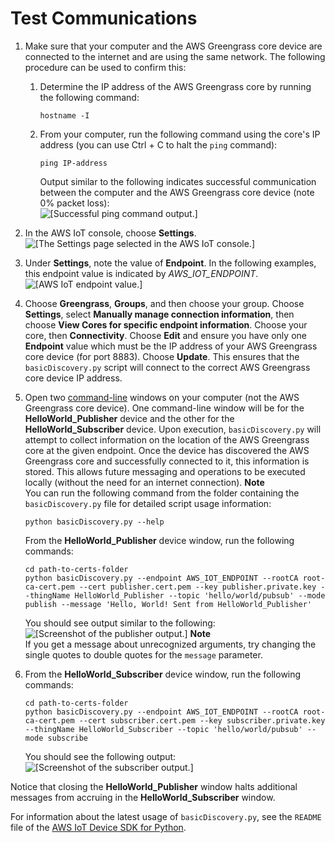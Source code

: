 # Test Communications<a name="test-comms"></a>

1. Make sure that your computer and the AWS Greengrass core device are connected to the internet and are using the same network\. The following procedure can be used to confirm this:

   1. Determine the IP address of the AWS Greengrass core by running the following command:

      ```
      hostname -I
      ```

   1. From your computer, run the following command using the core's IP address \(you can use Ctrl \+ C to halt the `ping` command\):

      ```
      ping IP-address
      ```

      Output similar to the following indicates successful communication between the computer and the AWS Greengrass core device \(note 0% packet loss\):  
![\[Successful ping command output.\]](http://docs.aws.amazon.com/greengrass/latest/developerguide/images/gg-get-started-075.5.png)

1. In the AWS IoT console, choose **Settings**\.  
![\[The Settings page selected in the AWS IoT console.\]](http://docs.aws.amazon.com/greengrass/latest/developerguide/images/console-settings.png)

1. Under **Settings**, note the value of **Endpoint**\. In the following examples, this endpoint value is indicated by *AWS\_IOT\_ENDPOINT*\.  
![\[AWS IoT endpoint value.\]](http://docs.aws.amazon.com/greengrass/latest/developerguide/images/gg-get-started-075.7.png)

1. Choose **Greengrass**, **Groups**, and then choose your group\. Choose **Settings**, select **Manually manage connection information**, then choose **View Cores for specific endpoint information**\. Choose your core, then **Connectivity**\. Choose **Edit** and ensure you have only one **Endpoint** value which must be the IP address of your AWS Greengrass core device \(for port 8883\)\. Choose **Update**\. This ensures that the `basicDiscovery.py` script will connect to the correct AWS Greengrass core device IP address\.

1. Open two [command\-line](https://en.wikipedia.org/wiki/Command-line_interface) windows on your computer \(not the AWS Greengrass core device\)\. One command\-line window will be for the **HelloWorld\_Publisher** device and the other for the **HelloWorld\_Subscriber** device\. Upon execution, `basicDiscovery.py` will attempt to collect information on the location of the AWS Greengrass core at the given endpoint\. Once the device has discovered the AWS Greengrass core and successfully connected to it, this information is stored\. This allows future messaging and operations to be executed locally \(without the need for an internet connection\)\.
**Note**  
You can run the following command from the folder containing the `basicDiscovery.py` file for detailed script usage information:  

   ```
   python basicDiscovery.py --help
   ```

   From the **HelloWorld\_Publisher** device window, run the following commands:

   ```
   cd path-to-certs-folder
   python basicDiscovery.py --endpoint AWS_IOT_ENDPOINT --rootCA root-ca-cert.pem --cert publisher.cert.pem --key publisher.private.key --thingName HelloWorld_Publisher --topic 'hello/world/pubsub' --mode publish --message 'Hello, World! Sent from HelloWorld_Publisher'
   ```

   You should see output similar to the following:  
![\[Screenshot of the publisher output.\]](http://docs.aws.amazon.com/greengrass/latest/developerguide/images/gg-get-started-076.png)
**Note**  
If you get a message about unrecognized arguments, try changing the single quotes to double quotes for the `message` parameter\.

1. From the **HelloWorld\_Subscriber** device window, run the following commands:

   ```
   cd path-to-certs-folder
   python basicDiscovery.py --endpoint AWS_IOT_ENDPOINT --rootCA root-ca-cert.pem --cert subscriber.cert.pem --key subscriber.private.key --thingName HelloWorld_Subscriber --topic 'hello/world/pubsub' --mode subscribe
   ```

   You should see the following output:  
![\[Screenshot of the subscriber output.\]](http://docs.aws.amazon.com/greengrass/latest/developerguide/images/gg-get-started-077.png)

Notice that closing the **HelloWorld\_Publisher** window halts additional messages from accruing in the **HelloWorld\_Subscriber** window\.

For information about the latest usage of `basicDiscovery.py`, see the `README` file of the [AWS IoT Device SDK for Python](https://github.com/aws/aws-iot-device-sdk-python)\.